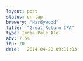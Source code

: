 ```yaml
---
layout: post
status: on-tap
brewery: "Hardywood"
title:  "Great Return IPA"
type: India Pale Ale
abv: 7.5%
ibu: 70
date:   2014-04-20 09:11:03
---
```

